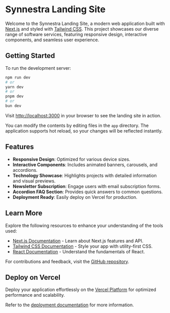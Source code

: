 # Synnestra Landing Site

Welcome to the Synnestra Landing Site, a modern web application built with [Next.js](https://nextjs.org) and styled
with [Tailwind CSS](https://tailwindcss.com). This project showcases our diverse range of software services, featuring
responsive design, interactive components, and seamless user experience.

## Getting Started

To run the development server:

```bash
npm run dev
# or
yarn dev
# or
pnpm dev
# or
bun dev
```

Visit [http://localhost:3000](http://localhost:3000) in your browser to see the landing site in action.

You can modify the contents by editing files in the `app` directory. The application supports hot reload, so your
changes will be reflected instantly.

## Features

- **Responsive Design**: Optimized for various device sizes.
- **Interactive Components**: Includes animated banners, carousels, and accordions.
- **Technology Showcase**: Highlights projects with detailed information and visual previews.
- **Newsletter Subscription**: Engage users with email subscription forms.
- **Accordion FAQ Section**: Provides quick answers to common questions.
- **Deployment Ready**: Easily deploy on Vercel for production.

## Learn More

Explore the following resources to enhance your understanding of the tools used:

- [Next.js Documentation](https://nextjs.org/docs) - Learn about Next.js features and API.
- [Tailwind CSS Documentation](https://tailwindcss.com/docs) - Style your app with utility-first CSS.
- [React Documentation](https://reactjs.org/docs/getting-started.html) - Understand the fundamentals of React.

For contributions and feedback, visit the [GitHub repository](https://github.com/vercel/next.js).

## Deploy on Vercel

Deploy your application effortlessly on the [Vercel Platform](https://vercel.com) for optimized performance and
scalability.

Refer to the [deployment documentation](https://nextjs.org/docs/app/building-your-application/deploying) for more
information.